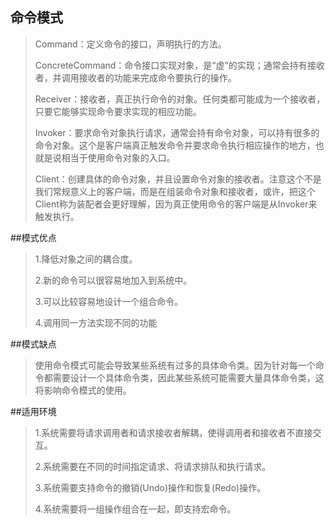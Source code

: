 ## 命令模式
>Command：定义命令的接口，声明执行的方法。
>
>ConcreteCommand：命令接口实现对象，是“虚”的实现；通常会持有接收者，并调用接收者的功能来完成命令要执行的操作。
>
>Receiver：接收者，真正执行命令的对象。任何类都可能成为一个接收者，只要它能够实现命令要求实现的相应功能。
>
>Invoker：要求命令对象执行请求，通常会持有命令对象，可以持有很多的命令对象。这个是客户端真正触发命令并要求命令执行相应操作的地方，也就是说相当于使用命令对象的入口。
>
>Client：创建具体的命令对象，并且设置命令对象的接收者。注意这个不是我们常规意义上的客户端，而是在组装命令对象和接收者，或许，把这个Client称为装配者会更好理解，因为真正使用命令的客户端是从Invoker来触发执行。

##模式优点
 >1.降低对象之间的耦合度。
 >
 >2.新的命令可以很容易地加入到系统中。
 >
 >3.可以比较容易地设计一个组合命令。
 >
 >4.调用同一方法实现不同的功能

##模式缺点
 >使用命令模式可能会导致某些系统有过多的具体命令类。因为针对每一个命令都需要设计一个具体命令类，因此某些系统可能需要大量具体命令类，这将影响命令模式的使用。
 
##适用环境
 >1.系统需要将请求调用者和请求接收者解耦，使得调用者和接收者不直接交互。
 >
 >2.系统需要在不同的时间指定请求、将请求排队和执行请求。
 >
 >3.系统需要支持命令的撤销(Undo)操作和恢复(Redo)操作。
 >
 >4.系统需要将一组操作组合在一起，即支持宏命令。